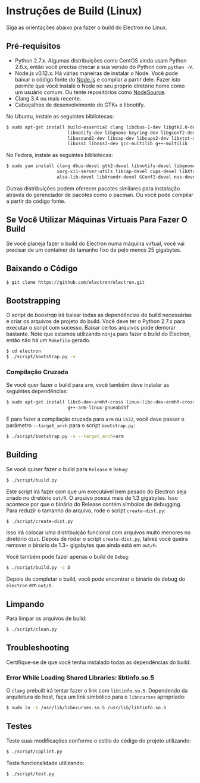# Instruções de Build (Linux)

Siga as orientações abaixo pra fazer o build do Electron no Linux.

## Pré-requisitos

* Python 2.7.x. Algumas distribuições como CentOS ainda usam Python 2.6.x,
  então você precisa checar a sua versão do Python com `python -V`.
* Node.js v0.12.x. Há várias maneiras de instalar o Node. Você pode baixar o
  código fonte do [Node.js](http://nodejs.org) e compilar a partir dele.
  Fazer isto permite que você instale o Node no seu próprio diretório home 
  como um usuário comum.
  Ou tente repositórios como [NodeSource](https://nodesource.com/blog/nodejs-v012-iojs-and-the-nodesource-linux-repositories).
* Clang 3.4 ou mais recente.
* Cabeçalhos de desenvolvimento do GTK+ e libnotify.

No Ubuntu, instale as seguintes bibliotecas:

```bash
$ sudo apt-get install build-essential clang libdbus-1-dev libgtk2.0-dev \
                       libnotify-dev libgnome-keyring-dev libgconf2-dev \
                       libasound2-dev libcap-dev libcups2-dev libxtst-dev \
                       libxss1 libnss3-dev gcc-multilib g++-multilib
```

No Fedora, instale as seguintes bibliotecas:

```bash
$ sudo yum install clang dbus-devel gtk2-devel libnotify-devel libgnome-keyring-devel \
                   xorg-x11-server-utils libcap-devel cups-devel libXtst-devel \
                   alsa-lib-devel libXrandr-devel GConf2-devel nss-devel
```

Outras distribuições podem oferecer pacotes similares para instalação através
do gerenciador de pacotes como o pacman. Ou você pode compilar a partir do
código fonte.

## Se Você Utilizar Máquinas Virtuais Para Fazer O Build

Se você planeja fazer o build do Electron numa máquina virtual, você vai precisar
de um container de tamanho fixo de pelo menos 25 gigabytes.

## Baixando o Código

```bash
$ git clone https://github.com/electron/electron.git
```

## Bootstrapping

O script de *boostrap* irá baixar todas as dependências de build necessárias
e criar os arquivos de projeto do build. Você deve ter o Python 2.7.x para
executar o script com sucesso.
Baixar certos arquivos pode demorar bastante. Note que estamos utilizando
`ninja` para fazer o build do Electron, então não há um `Makefile` gerado.

```bash
$ cd electron
$ ./script/bootstrap.py -v
```

### Compilação Cruzada

Se você quer fazer o build para `arm`, você também deve instalar as seguintes
dependências:

```bash
$ sudo apt-get install libc6-dev-armhf-cross linux-libc-dev-armhf-cross \
                       g++-arm-linux-gnueabihf
```

E para fazer a compilação cruzada para `arm` ou `ia32`, você deve passar
o parâmetro `--target_arch` para o script `bootstrap.py`:

```bash
$ ./script/bootstrap.py -v --target_arch=arm
```

## Building

Se você quiser fazer o build para `Release` e `Debug`:

```bash
$ ./script/build.py
```

Este script irá fazer com que um executável bem pesado do Electron seja
criado no diretório `out/R`. O arquivo possui mais de 1.3 gigabytes.
Isso acontece por que o binário do Release contém símbolos de debugging.
Para reduzir o tamanho do arquivo, rode o script `create-dist.py`:

```bash
$ ./script/create-dist.py
```

Isso irá colocar uma distribuição funcional com arquivos muito menores
no diretório `dist`. Depois de rodar o script `create-dist.py`, talvez
você queira remover o binário de 1.3+ gigabytes que ainda está em `out/R`.

Você também pode fazer apenas o build de `Debug`:

```bash
$ ./script/build.py -c D
```

Depois de completar o build, você pode encontrar o binário de debug do `electron`
em `out/D`.

## Limpando

Para limpar os arquivos de build:

```bash
$ ./script/clean.py
```

## Troubleshooting

Certifique-se de que você tenha instalado todas as dependências do build.

### Error While Loading Shared Libraries: libtinfo.so.5

O `clang` prebuilt irá tentar fazer o link com `libtinfo.so.5`. Dependendo
da arquitetura do host, faça um link simbólico para o `libncurses` apropriado: 

```bash
$ sudo ln -s /usr/lib/libncurses.so.5 /usr/lib/libtinfo.so.5
```

## Testes

Teste suas modificações conforme o estilo de código do projeto utilizando:

```bash
$ ./script/cpplint.py
```

Teste funcionalidade utilizando:

```bash
$ ./script/test.py
```
